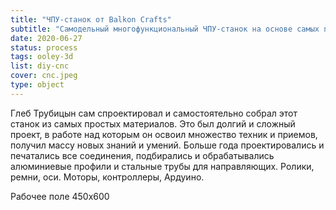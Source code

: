 ```yaml
---
title: "ЧПУ-станок от Balkon Crafts"
subtitle: "Самодельный многофункциональный ЧПУ-станок на основе самых простых и доступных компонентов."
date: 2020-06-27
status: process
tags: ooley-3d
list: diy-cnc
cover: cnc.jpeg
type: object
---
```


Глеб Трубицын сам спроектировал и самостоятельно собрал этот станок из самых простых материалов. Это был долгий и сложный проект, в работе над которым он освоил множество техник и приемов, получил массу новых знаний и умений. Больше года проектировались и печатались все соединения, подбирались и обрабатывались алюминиевые профили и стальные трубы для направляющих. Ролики, ремни, оси. Моторы, контроллеры, Ардуино.

Рабочее поле 450х600
